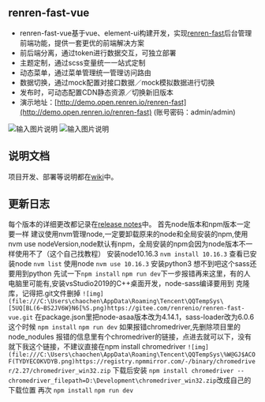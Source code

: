 ## renren-fast-vue
- renren-fast-vue基于vue、element-ui构建开发，实现[renren-fast](https://gitee.com/renrenio/renren-fast)后台管理前端功能，提供一套更优的前端解决方案
- 前后端分离，通过token进行数据交互，可独立部署
- 主题定制，通过scss变量统一一站式定制
- 动态菜单，通过菜单管理统一管理访问路由
- 数据切换，通过mock配置对接口数据／mock模拟数据进行切换
- 发布时，可动态配置CDN静态资源／切换新旧版本
- 演示地址：[http://demo.open.renren.io/renren-fast](http://demo.open.renren.io/renren-fast) (账号密码：admin/admin)

![输入图片说明](https://images.gitee.com/uploads/images/2019/0305/133529_ff15f192_63154.png "01.png")
![输入图片说明](https://images.gitee.com/uploads/images/2019/0305/133537_7a1b2d85_63154.png "02.png")


## 说明文档
项目开发、部署等说明都在[wiki](https://github.com/renrenio/renren-fast-vue/wiki)中。


## 更新日志
每个版本的详细更改都记录在[release notes](https://github.com/renrenio/renren-fast-vue/releases)中。
首先node版本和npm版本一定要一样
建议使用nvm管理node,一定要卸载原来的node和全局安装的npm,使用nvm use nodeVersion,node默认有npm，全局安装的npm会因为node版本不一样使用不了（这个自己找教程）
安装node10.16.3
`nvm install 10.16.3`
查看已安装node
`nvm list`
使用node
`nvm use 10.16.3`
安装python3 想不到吧这个sass还要用到python
先试一下`npm install` `npm run dev`下一步报错再来这里，有的人电脑里可能有,安装vsStudio2019的C++桌面开发，node-sass编译要用到
克隆库，记得把.git文件删掉
`![img](file:///C:\Users\chaochen\AppData\Roaming\Tencent\QQTempSys\[5UQ[BL(6~BS2JV6W}N6[%S.png)https://gitee.com/renrenio/renren-fast-vue.git`
在package.json里把node-asaa版本改为4.14.1，sass-loader改为6.0.6
这个时候
`npm install`
`npm run dev`
如果报错chromedriver,先删除项目里的node_nodules
报错的信息里有个chromedriver的链接，点进去就可以下，没有就下我这个链接，不建议直接在npm install chromedriver
`![img](file:///C:\Users\chaochen\AppData\Roaming\Tencent\QQTempSys\%W@GJ$ACOF(TYDYECOKVDYB.png)https://registry.npmmirror.com/-/binary/chromedriver/2.27/chromedriver_win32.zip`
下载后安装
`npm install chromedriver --chromedriver_filepath=D:\Development\chromedriver_win32.zip`改成自己的下载位置
再次
`npm install`
`npm run dev`